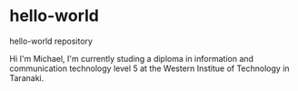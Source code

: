 # hello-world
hello-world repository

Hi I'm Michael, I'm currently studing a diploma in information and communication technology level 5 at the Western Institue of Technology in Taranaki.
